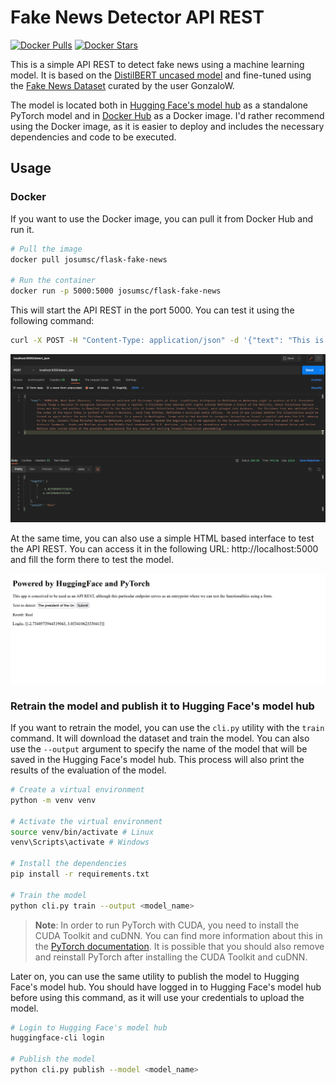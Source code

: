 # Fake News Detector API REST

[![Docker Pulls](https://img.shields.io/docker/pulls/josumsc/flask-fake-news.svg)](https://hub.docker.com/repository/docker/josumsc/flask-fake-news/general)
[![Docker Stars](https://img.shields.io/docker/stars/josumsc/flask-fake-news.svg)](https://hub.docker.com/repository/docker/josumsc/flask-fake-news/general)

This is a simple API REST to detect fake news using a machine learning model. It is based on the [DistilBERT uncased model](distilbert-base-uncased-finetuned-sst-2-english) and fine-tuned using the [Fake News Dataset](https://huggingface.co/datasets/GonzaloA/fake_news) curated by the user GonzaloW.

The model is located both in [Hugging Face's model hub](https://huggingface.co/josumsc/fake-news-detector) as a standalone PyTorch model and in [Docker Hub](https://hub.docker.com/repository/docker/josumsc/flask-fake-news/general) as a Docker image. I'd rather recommend using the Docker image, as it is easier to deploy and includes the necessary dependencies and code to be executed.

## Usage

### Docker

If you want to use the Docker image, you can pull it from Docker Hub and run it.

```bash
# Pull the image
docker pull josumsc/flask-fake-news

# Run the container
docker run -p 5000:5000 josumsc/flask-fake-news
```

This will start the API REST in the port 5000. You can test it using the following command:

```bash
curl -X POST -H "Content-Type: application/json" -d '{"text": "This is a fake news"}' http://localhost:5000/predict
```

![API REST](https://raw.githubusercontent.com/josumsc/fake-news-detector/master/docs/img/api-rest.png)

At the same time, you can also use a simple HTML based interface to test the API REST. You can access it in the following URL: http://localhost:5000 and fill the form there to test the model.

![HTML interface](https://raw.githubusercontent.com/josumsc/fake-news-detector/master/docs/img/html-interface.png)

### Retrain the model and publish it to Hugging Face's model hub

If you want to retrain the model, you can use the `cli.py` utility with the `train` command. It will download the dataset and train the model. You can also use the `--output` argument to specify the name of the model that will be saved in the Hugging Face's model hub. This process will also print the results of the evaluation of the model.

```bash
# Create a virtual environment
python -m venv venv

# Activate the virtual environment
source venv/bin/activate # Linux
venv\Scripts\activate # Windows

# Install the dependencies
pip install -r requirements.txt

# Train the model
python cli.py train --output <model_name>
```

> **Note**: In order to run PyTorch with CUDA, you need to install the CUDA Toolkit and cuDNN. You can find more information about this in the [PyTorch documentation](https://pytorch.org/get-started/locally/). It is possible that you should also remove and reinstall PyTorch after installing the CUDA Toolkit and cuDNN.

Later on, you can use the same utility to publish the model to Hugging Face's model hub. You should have logged in to Hugging Face's model hub before using this command, as it will use your credentials to upload the model.

```bash
# Login to Hugging Face's model hub
huggingface-cli login

# Publish the model
python cli.py publish --model <model_name>
```

